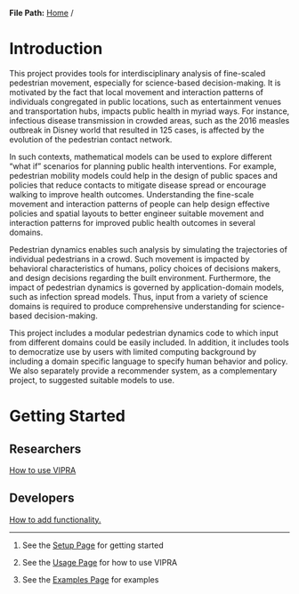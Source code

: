 **File Path:** [Home](docs.md) / 
# Introduction

This project provides tools for interdisciplinary analysis of fine-scaled pedestrian movement, especially for science-based decision-making. It is motivated by the fact that local movement and interaction patterns of individuals congregated in public locations, such as entertainment venues and transportation hubs, impacts public health in myriad ways. For instance, infectious disease transmission in crowded areas, such as the 2016 measles outbreak in Disney world that resulted in 125 cases, is affected by the evolution of the pedestrian contact network.

In such contexts, mathematical models can be used to explore different “what if” scenarios for planning public health interventions. For example, pedestrian mobility models could help in the design of public spaces and policies that reduce contacts to mitigate disease spread or encourage walking to improve health outcomes. Understanding the fine-scale movement and interaction patterns of people can help design effective policies and spatial layouts to better engineer suitable movement and interaction patterns for improved public health outcomes in several domains.

Pedestrian dynamics enables such analysis by simulating the trajectories of individual pedestrians in a crowd. Such movement is impacted by behavioral characteristics of humans, policy choices of decisions makers, and design decisions regarding the built environment. Furthermore, the impact of pedestrian dynamics is governed by application-domain models, such as infection spread models. Thus, input from a variety of science domains is required to produce comprehensive understanding for science-based decision-making.

This project includes a modular pedestrian dynamics code to which input from different domains could be easily included. In addition, it includes tools to democratize use by users with limited computing background by including a domain specific language to specify human behavior and policy. We also separately provide a recommender system, as a complementary project, to suggested suitable models to use.

# Getting Started

## Researchers
[How to use VIPRA](pages/researchers.md)

## Developers
[How to add functionality.](pages/developers.md)

---

1. See the [Setup Page](pages/getting_started/setup.md) for getting started

2. See the [Usage Page](pages/getting_started/usage.md) for how to use VIPRA

3. See the [Examples Page](pages/examples/list.md) for examples

